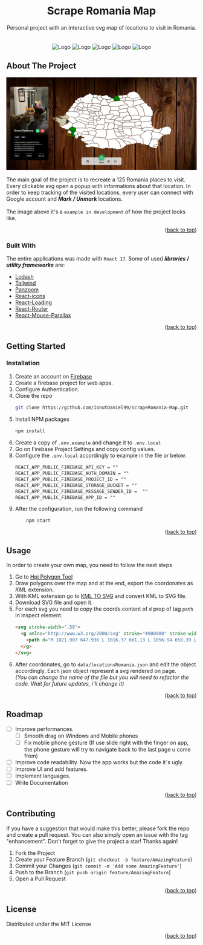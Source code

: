 <div id="top"></div>

<!-- PROJECT LOGO -->
<br />
<div align="center">
<h1 align="center">Scrape Romania Map</h1>
  <p align="center">
    Personal project with an interactive svg map of locations to visit in Romania.
    <br />
    <br />
    <br />
    <span>
        <img src="https://img.shields.io/badge/React-20232A?style=for-the-badge&logo=react&logoColor=61DAFB" alt="Logo" width="80" height="28">
        <img src="https://img.shields.io/badge/React_Router-CA4245?style=for-the-badge&logo=react-router&logoColor=white" alt="Logo" width="109" height="28">
        <img src="https://img.shields.io/badge/Tailwind_CSS-38B2AC?style=for-the-badge&logo=tailwind-css&logoColor=white" alt="Logo" width="109" height="28">
        <img src="https://img.shields.io/badge/firebase-ffca28?style=for-the-badge&logo=firebase&logoColor=black" alt="Logo" width="109" height="28">
        <img src="https://img.shields.io/badge/eslint-3A33D1?style=for-the-badge&logo=eslint&logoColor=white" alt="Logo" width="82" height="28">
    </span>
    <br />
  </p>
</div>

<!-- ABOUT THE PROJECT -->

## About The Project

![Scrape Romania Interactive Map](https://github.com/IonutDaniel99/ScrapeRomania-Map/blob/master/public/github/example.png)

The main goal of the project is to recreate a 125 Romania places to visit. Every clickable svg open a popup with informations about that location. In
order to keep tracking of the visited locations, every user can connect with Google account and **_Mark / Unmark_** locations.  
<br> The image above it's a `example in development` of how the project looks like.

<p align="right">(<a href="#top">back to top</a>)</p>

### Built With

The entire applications was made with `React 17`. Some of used **_libraries_ / _utility frameworks_** are:

- [Lodash](https://www.lodash.com)
- [Tailwind](https://www.tailwindcss.com)
- [Panzoom](https://github.com/anvaka/panzoom)
- [React-icons](https://react-icons.github.io/react-icons/)
- [React-Loading](https://www.npmjs.com/package/react-loading)
- [React-Router](https://reactrouter.com/)
- [React-Mouse-Parallax](https://www.npmjs.com/package/react-parallax-mouse)

<p align="right">(<a href="#top">back to top</a>)</p>

<!-- GETTING STARTED -->

## Getting Started

### Installation

1. Create an account on [Firebase](https://firebase.com)
2. Create a firebase project for web apps.
3. Configure Authentication.
4. Clone the repo
   ```sh
   git clone https://github.com/IonutDaniel99/ScrapeRomania-Map.git
   ```
5. Install NPM packages
   ```sh
   npm install
   ```
6. Create a copy of `.env.example` and change it to `.env.local`
7. Go on Firebase Project Settings and copy config values.
8. Configure the `.env.local` accordingly to example in the file or below.
   ```
   REACT_APP_PUBLIC_FIREBASE_API_KEY = ""
   REACT_APP_PUBLIC_FIREBASE_AUTH_DOMAIN = ""
   REACT_APP_PUBLIC_FIREBASE_PROJECT_ID = ""
   REACT_APP_PUBLIC_FIREBASE_STORAGE_BUCKET = ""
   REACT_APP_PUBLIC_FIREBASE_MESSAGE_SENDER_ID =  ""
   REACT_APP_PUBLIC_FIREBASE_APP_ID = ""
   ```
9. After the configuration, run the following command
   ```shell
       npm start
   ```

<p align="right">(<a href="#top">back to top</a>)</p>

<!-- USAGE EXAMPLES -->

## Usage

In order to create your own map, you need to follow the next steps

1. Go to [Hpi Polygon Tool](http://apps.headwallphotonics.com/)
2. Draw polygons over the map and at the end, export the coordonates as _KML_ extension.
3. With KML extension go to [KML TO SVG](https://products.aspose.app/gis/en/viewer/kml-to-svg) and convert KML to SVG file.
4. Download SVG file and open it.
5. For each svg you need to copy the coords content of `d` prop of tag `path` in inspect element.
   ```html
   <svg stroke-width=".50">
     <g xmlns="http://www.w3.org/2000/svg" stroke="#000000" stroke-width=".60" fill="#FFFFFF" aria-valuetext="test">
       <path d="M 1021.907 647.936 L 1016.37 661.13 L 1056.94 658.39 L 1062.66 649.77 L 1062.83 640.893 L 1021.907 647.936 Z" fill="white"></path>
     </g>
   </svg>
   ```
6. After coordonates, go to `data/locationsRomania.json` and edit the object accordingly. Each json object represent a svg rendered on page.  
   _(You can change the name of the file but you will need to refactor the code. Wait for future updates, i`ll change it)_

<p align="right">(<a href="#top">back to top</a>)</p>

<!-- ROADMAP -->

## Roadmap

- [ ] Improve performances.
  - [ ] Smooth drag on Windows and Mobile phones
  - [ ] Fix mobile phone gesture (If use slide right with the finger on app, the phone gesture will try to navigate back to the last page u come from)
- [ ] Improve code readability. Now the app works but the code it`s ugly.
- [ ] Improve UI and add features.
- [ ] Implement languages.
- [ ] Write Documentation

<p align="right">(<a href="#top">back to top</a>)</p>

<!-- CONTRIBUTING -->

## Contributing

If you have a suggestion that would make this better, please fork the repo and create a pull request. You can also simply open an issue with the tag
"enhancement". Don't forget to give the project a star! Thanks again!

1. Fork the Project
2. Create your Feature Branch (`git checkout -b feature/AmazingFeature`)
3. Commit your Changes (`git commit -m 'Add some AmazingFeature'`)
4. Push to the Branch (`git push origin feature/AmazingFeature`)
5. Open a Pull Request

<p align="right">(<a href="#top">back to top</a>)</p>

<!-- LICENSE -->

## License

Distributed under the MIT License

<p align="right">(<a href="#top">back to top</a>)</p>
